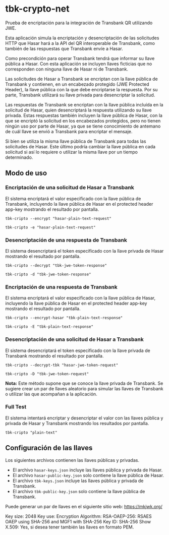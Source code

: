 # tbk-crypto-net
Prueba de encriptación para la integración de Transbank QR utilizando JWE.

Esta aplicación simula la encriptación y desencriptación de las solicitudes HTTP que Hasar hará a la API del QR interoperable de Transbank, como también de las respuestas que Transbank envíe a Hasar.

Como precondición para operar Transbank tendrá que informar su llave pública a Hasar. Con esta aplicación se incluyen llaves ficticias que no corresponden con ninguna llave de Hasar ni de Transbank.

Las solicitudes de Hasar a Transbank se encriptan con la llave pública de Transbank y contienen, en un encabezado protegido (JWE Protected Header), la llave pública con la que debe encriptarse la respuesta. Por su parte, Transbank utilizará su llave privada para desencriptar la solicitud.

Las respuestas de Transbank se encriptan con la llave pública incluída en la solicitud de Hasar, quien desencriptará la respuesta utilizando su llave privada. Estas respuestas también incluyen la llave pública de Hasar, con la que se encriptó la solicitud en los encabezados protegidos, pero no tienen ningún uso por parte de Hasar, ya que se tiene conocimiento de antemano de cuál llave se envió a Transbank para encriptar el mensaje.

Si bien se utiliza la misma llave pública de Transbank para todas las solicitudes de Hasar. Este último podría cambiar la llave pública en cada solicitud si así lo requiere o utilizar la misma llave por un tiempo determinado.

## Modo de uso

### Encriptación de una solicitud de Hasar a Transbank

El sistema encriptará el valor especificado con la llave pública de Transbank, incluyendo la llave pública de Hasar en el protected header app-key mostrando el resultado por pantalla.
```
tbk-cripto --encrypt "hasar-plain-text-request"
```
```
tbk-cripto -e "hasar-plain-text-request"
```

### Desencriptación de una respuesta de Transbank

El sistema desencriptará el token especificado con la llave privada de Hasar mostrando el resultado por pantalla.
```
tbk-cripto --decrypt "tbk-jwe-token-response"
```
```
tbk-cripto -d "tbk-jwe-token-response"
```

### Encriptación de una respuesta de Transbank

El sistema encriptará el valor especificado con la llave pública de Hasar, incluyendo la llave pública de Hasar en el protected header app-key mostrando el resultado por pantalla.
```
tbk-cripto --encrypt-hasar "tbk-plain-text-response"
```
```
tbk-cripto -E "tbk-plain-text-response"
```

### Desencriptación de una solicitud de Hasar a Transbank

El sistema desencriptará el token especificado con la llave privada de Transbank mostrando el resultado por pantalla.
```
tbk-cripto --decrypt-tbk "hasar-jwe-token-request"
```
```
tbk-cripto -D "tbk-jwe-token-request"
```
**Nota:** Este método supone que se conoce la llave privada de Transbank. Se sugiere crear un par de llaves aleatorio para simular las llaves de Transbank o utilizar las que acompañan a la aplicación.

### Full Test

El sistema intentará encriptar y desencriptar el valor con las llaves pública y privada de Hasar y Transbank mostrando los resultados por pantalla.
```
tbk-cripto "plain-text"
```

## Configuración de las llaves
Los siguientes archivos contienen las llaves públicas y privadas.
* El archivo `hasar-keys.json` incluye las llaves pública y privada de Hasar.
* El archivo `hasar-public-key.json` solo contiene la llave pública de Hasar.
* El archivo `tbk-keys.json` incluye las llaves pública y privada de Transbank.
* El archivo `tbk-public-key.json` solo contiene la llave pública de Transbank.

Puede generar un par de llaves en el siguiente sitio web:
https://mkjwk.org/

Key size: 2048
Key use: Encryption
Algorithm: RSA-OAEP-256: RSAES OAEP using SHA-256 and MGF1 with SHA-256
Key ID: SHA-256
Show X.509: Yes, si desea tener también las llaves en formato PEM.
